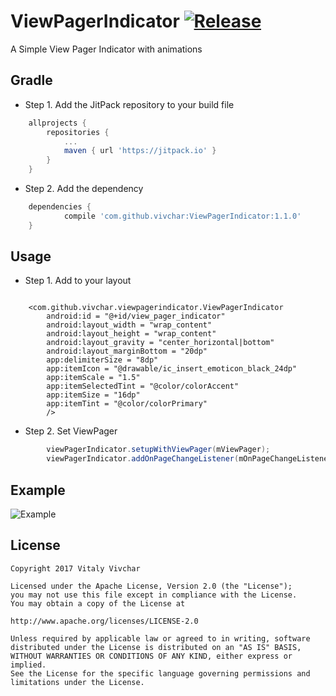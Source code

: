 # ViewPagerIndicator [![Release](https://jitpack.io/v/vivchar/ViewPagerIndicator.svg)](https://jitpack.io/#vivchar/ViewPagerIndicator)

A Simple View Pager Indicator with animations

## Gradle

* Step 1. Add the JitPack repository to your build file

```gradle
	allprojects {
		repositories {
			...
			maven { url 'https://jitpack.io' }
		}
	}
```

* Step 2. Add the dependency

```gradle
	dependencies {
	        compile 'com.github.vivchar:ViewPagerIndicator:1.1.0'
	}
```

## Usage

* Step 1. Add to your layout

```

	<com.github.vivchar.viewpagerindicator.ViewPagerIndicator
		android:id = "@+id/view_pager_indicator"
		android:layout_width = "wrap_content"
		android:layout_height = "wrap_content"
		android:layout_gravity = "center_horizontal|bottom"
		android:layout_marginBottom = "20dp"
		app:delimiterSize = "8dp"
		app:itemIcon = "@drawable/ic_insert_emoticon_black_24dp"
		app:itemScale = "1.5"
		app:itemSelectedTint = "@color/colorAccent"
		app:itemSize = "16dp"
		app:itemTint = "@color/colorPrimary"
		/>
```

* Step 2. Set ViewPager

``` java
		viewPagerIndicator.setupWithViewPager(mViewPager);
		viewPagerIndicator.addOnPageChangeListener(mOnPageChangeListener);
```

## Example

![Example](https://github.com/vivchar/ViewPagerIndicator/blob/master/example.gif)

## License

    Copyright 2017 Vitaly Vivchar

    Licensed under the Apache License, Version 2.0 (the "License");
    you may not use this file except in compliance with the License.
    You may obtain a copy of the License at

    http://www.apache.org/licenses/LICENSE-2.0

    Unless required by applicable law or agreed to in writing, software
    distributed under the License is distributed on an "AS IS" BASIS,
    WITHOUT WARRANTIES OR CONDITIONS OF ANY KIND, either express or implied.
    See the License for the specific language governing permissions and
    limitations under the License.
